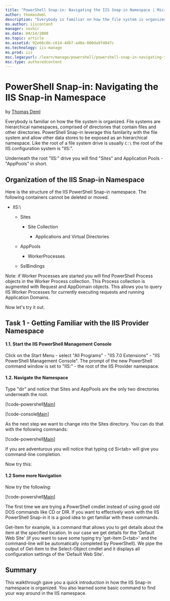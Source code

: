 ```yaml
---
title: "PowerShell Snap-in: Navigating the IIS Snap-in Namespace | Microsoft Docs"
author: thomasdeml
description: "Everybody is familiar on how the file system is organized. File systems are hierarchical namespaces, comprised of directories that contain files and other di..."
ms.author: iiscontent
manager: soshir
ms.date: 04/14/2008
ms.topic: article
ms.assetid: 92e66c6b-c614-4db7-a46e-800da9f4047c
ms.technology: iis-manage
ms.prod: iis
msc.legacyurl: /learn/manage/powershell/powershell-snap-in-navigating-the-iis-snap-in-namespace
msc.type: authoredcontent
---
```

PowerShell Snap-in: Navigating the IIS Snap-in Namespace
====================
by [Thomas Deml](https://github.com/thomasdeml)

Everybody is familiar on how the file system is organized. File systems are hierarchical namespaces, comprised of directories that contain files and other directories. PowerShell Snap-in leverage this familarity with the file system and allow other data stores to be exposed as an hierarchical namespace. Like the root of a file system drive is usually `C:\` the root of the IIS configuration system is "IIS:\".

Underneath the root "IIS:\" drive you will find "Sites" and Application Pools - "AppPools" in short.

## Organization of the IIS Snap-in Namespace

Here is the structure of the IIS PowerShell Snap-in namespace. The following containers cannot be deleted or moved.

- IIS:\

    - Sites

        - Site Collection

            - Applications and Virtual Directories
    - AppPools

        - WorkerProcesses
    - SslBindings

Note: if Worker Processes are started you will find PowerShell Process objects in the Worker Process collection. This Process collection is augmented with Request and AppDomain objects. This allows you to query IIS Worker Processes for currently executing requests and running Application Domains.

Now let's try it out.

## Task 1 - Getting Familiar with the IIS Provider Namespace

#### 1.1. Start the IIS PowerShell Management Console

Click on the Start Menu - select "All Programs" - "IIS 7.0 Extensions" - "IIS PowerShell Management Console". The prompt of the new PowerShell command window is set to "IIS:\" - the root of the IIS Provider namespace.

#### 1.2. Navigate the Namespace

Type "dir" and notice that Sites and AppPools are the only two directories underneath the root.


[!code-powershell[Main](powershell-snap-in-navigating-the-iis-snap-in-namespace/samples/sample1.ps1)]


[!code-console[Main](powershell-snap-in-navigating-the-iis-snap-in-namespace/samples/sample2.cmd)]

As the next step we want to change into the Sites directory. You can do that with the following commands:


[!code-powershell[Main](powershell-snap-in-navigating-the-iis-snap-in-namespace/samples/sample3.ps1)]


If you are adventurous you will notice that typing cd Si&lt;tab&gt; will give you command-line completion.

Now try this:

#### 1.2 Some more Navigation

Now try the following:


[!code-powershell[Main](powershell-snap-in-navigating-the-iis-snap-in-namespace/samples/sample4.ps1)]


The first time we are trying a PowerShell cmdlet instead of using good old DOS commands like CD or DIR. If you want to effectively work with the IIS PowerShell Snap-in it is a good idea to get familiar with these commands.

Get-Item for example, is a command that allows you to get details about the item at the specified location. In our case we get details for the 'Default Web Site' (if you want to save some typing try 'get-item D&lt;tab&gt;' and the command-line will be automatically completed by PowerShell). We pipe the output of Get-Item to the Select-Object cmdlet and it displays all configuration settings of the 'Default Web Site'.

## Summary

This walkthrough gave you a quick introduction in how the IIS Snap-in namespace is organized. You also learned some basic command to find your way around in the IIS namespace.